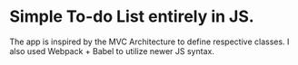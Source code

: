 # Simple To-do List entirely in JS.

The app is inspired by the MVC Architecture to define respective classes. I also used Webpack + Babel to utilize newer JS syntax.

